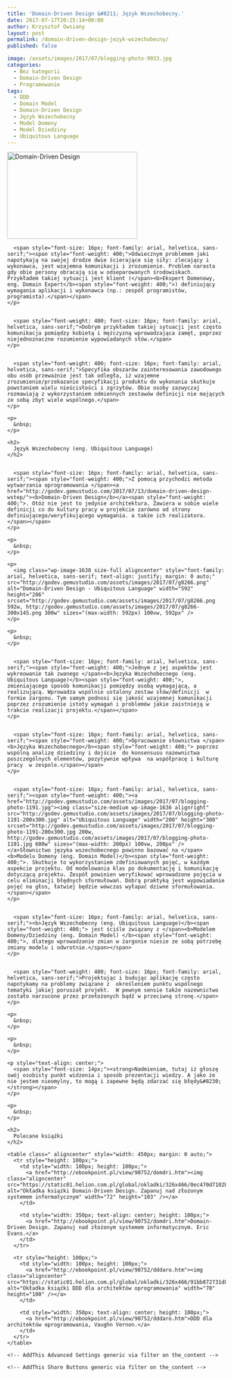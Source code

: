 ```yaml
---
title: 'Domain-Driven Design &#8211; Język Wszechobecny.'
date: 2017-07-17T20:25:14+00:00
author: Krzysztof Owsiany
layout: post
permalink: /domain-driven-design-jezyk-wszechobecny/
published: false

image: /assets/images/2017/07/blogging-photo-9933.jpg
categories:
  - Bez kategorii
  - Domain-Driven Design
  - Programowanie
tags:
  - DDD
  - Domain Model
  - Domain-Driven Design
  - Język Wszechobecny
  - Model Domeny
  - Model Dziedziny
  - Ubiquitous Language
---
```

<div id="dslc-theme-content">
  <div id="dslc-theme-content-inner">
    <p>
      <img class="size-medium wp-image-1633 alignleft" src="http://godev.gemustudio.com/assets/images/2017/07/blogging-photo-9933-300x200.jpg" alt="Domain-Driven Design" width="300" height="200" srcset="http://godev.gemustudio.com/assets/images/2017/07/blogging-photo-9933-300x200.jpg 300w, http://godev.gemustudio.com/assets/images/2017/07/blogging-photo-9933-768x512.jpg 768w, http://godev.gemustudio.com/assets/images/2017/07/blogging-photo-9933.jpg 900w" sizes="(max-width: 300px) 100vw, 300px" />
    </p>
    

      <span style="font-size: 16px; font-family: arial, helvetica, sans-serif;"><span style="font-weight: 400;">Odwiecznym problemem jaki napotykają na swojej drodze dwie ścierające się siły: zlecający i wykonawca, jest wzajemna komunikacji i zrozumienie. Problem narasta gdy obie persony obracają się w odseparowanych środowiskach. Przykładem takiej sytuacji jest klient (</span><b>Ekspert Domenowy, eng. Domain Expert</b><span style="font-weight: 400;">) definiujący wymagania aplikacji i wykonawca (np.: zespół programistów, programista).</span></span>
    </p>
    

      <span style="font-weight: 400; font-size: 16px; font-family: arial, helvetica, sans-serif;">Dobrym przykładem takiej sytuacji jest często komunikacja pomiędzy kobietą i mężczyzną wprowadzająca zamęt, poprzez niejednoznaczne rozumienie wypowiadanych słów.</span>
    </p>
    

      <span style="font-weight: 400; font-size: 16px; font-family: arial, helvetica, sans-serif;">Specyfika obszarów zainteresowania zawodowego obu osób przeważnie jest tak odległa, iż wzajemne zrozumienie/przekazanie specyfikacji produktu do wykonania skutkuje powstaniem wielu nieścisłości i zgrzytów. Obie osoby zazwyczaj rozmawiają z wykorzystaniem odmiennych zestawów definicji nie mających ze sobą zbyt wiele wspólnego.</span>
    </p>
    
    <p>
      &nbsp;
    </p>
    
    <h2>
      Język Wszechobecny (eng. Ubiquitous Language)
    </h2>
    

      <span style="font-size: 16px; font-family: arial, helvetica, sans-serif;"><span style="font-weight: 400;">Z pomocą przychodzi metoda wytwarzania oprogramowania </span><a href="http://godev.gemustudio.com/2017/07/13/domain-driven-design-wstep/"><b>Domain-Driven Design</b></a><span style="font-weight: 400;">. Otóż nie jest to jedynie architektura. Zawiera w sobie wiele definicji co do kultury pracy w projekcie zarówno od strony definiującego/weryfikującego wymagania. a także ich realizatora.</span></span>
    </p>
    
    <p>
      &nbsp;
    </p>
    
    <p>
      <img class="wp-image-1630 size-full aligncenter" style="font-family: arial, helvetica, sans-serif; text-align: justify; margin: 0 auto;" src="http://godev.gemustudio.com/assets/images/2017/07/g8266.png" alt="Domain-Driven Design - Ubiquitous Language" width="592" height="286" srcset="http://godev.gemustudio.com/assets/images/2017/07/g8266.png 592w, http://godev.gemustudio.com/assets/images/2017/07/g8266-300x145.png 300w" sizes="(max-width: 592px) 100vw, 592px" />
    </p>
    
    <p>
      &nbsp;
    </p>
    

      <span style="font-size: 16px; font-family: arial, helvetica, sans-serif;"><span style="font-weight: 400;">Jednym z jej aspektów jest wykreowanie tak zwanego </span><b>Języka Wszechobecnego (eng. Ubiquitous Language)</b><span style="font-weight: 400;">, zmieniającego sposób komunikacji pomiędzy osobą wymagającą, a realizującą. Wprowadza wspólnie ustalony zestaw słów/definicji  w formie żargonu. Tym samym podnosi się jakość wzajemnej komunikacji poprzez zrozumienie istoty wymagań i problemów jakie zaistnieją w trakcie realizacji projektu.</span></span>
    </p>
    

      <span style="font-size: 16px; font-family: arial, helvetica, sans-serif;"><span style="font-weight: 400;">Opracowanie słownictwa </span><b>Języka Wszechobecnego</b><span style="font-weight: 400;"> poprzez wspólną analizę dziedziny i dojście  do konsensusu nazewnictwa poszczególnych elementów, pozytywnie wpływa  na współpracę i kulturę pracy  w zespole.</span></span>
    </p>
    

      <span style="font-size: 16px; font-family: arial, helvetica, sans-serif;"><span style="font-weight: 400;"><a href="http://godev.gemustudio.com/assets/images/2017/07/blogging-photo-1191.jpg"><img class="size-medium wp-image-1636 alignright" src="http://godev.gemustudio.com/assets/images/2017/07/blogging-photo-1191-200x300.jpg" alt="Ubiquitous Language" width="200" height="300" srcset="http://godev.gemustudio.com/assets/images/2017/07/blogging-photo-1191-200x300.jpg 200w, http://godev.gemustudio.com/assets/images/2017/07/blogging-photo-1191.jpg 600w" sizes="(max-width: 200px) 100vw, 200px" /></a>Słownictwo języka wszechobecnego powinno bazować na </span><b>Modelu Domeny (eng. Domain Model)</b><span style="font-weight: 400;">. Skutkuje to wykorzystaniem zdefiniowanych pojęć, w każdym aspekcie projektu. Od modelowania klas po dokumentację i komunikację dotyczącą projektu. Zespół powinien weryfikować wprowadzone pojęcia w celu eliminacji błędnych sformułowań. Dobrą praktyką jest wypowiadanie pojęć na głos, łatwiej będzie wówczas wyłapać dziwne sformułowania.</span></span>
    </p>
    

      <span style="font-size: 16px; font-family: arial, helvetica, sans-serif;"><b>Język Wszechobecny (eng. Ubiquitous Language)</b><span style="font-weight: 400;"> jest ściśle związany z </span><b>Modelem Domeny/Dziedziny (eng. Domain Model) </b><span style="font-weight: 400;">, dlatego wprowadzanie zmian w żargonie niesie ze sobą potrzebę zmiany modelu i odwrotnie.</span></span>
    </p>
    

      <span style="font-weight: 400; font-size: 16px; font-family: arial, helvetica, sans-serif;">Projektując i budując aplikację często napotykamy na problemy związane z  określeniem punktu wspólnego tematyki jakiej poruszał projekt.  W pewnym sensie także nazewnictwo zostało narzucone przez przełożonych bądź w przeciwną stronę.</span>
    </p>
    
    <p>
      &nbsp;
    </p>
    
    <p>
      &nbsp;
    </p>
    
    <p style="text-align: center;">
      <span style="font-size: 14px;"><strong>Nadmieniam, tutaj iż głoszę swój osobisty punkt widzenia i sposób prezentacji wiedzy. A jako że nie jestem nieomylny, to mogą i zapewne będą zdarzać się błędy&#8230;</strong></span>
    </p>
    
    <p>
      &nbsp;
    </p>
    
    <h2>
      Polecane książki
    </h2>
    
    <table class=" aligncenter" style="width: 450px; margin: 0 auto;">
      <tr style="height: 100px;">
        <td style="width: 100px; height: 100px;">
          <a href="http://ebookpoint.pl/view/90752/domdri.htm"><img class="aligncenter" src="https://static01.helion.com.pl/global/okladki/326x466/0ec470d7102b93516012ee4849dc3a41,domdri.jpg" alt="Okładka książki Domain-Driven Design. Zapanuj nad złożonym systemem informatycznym" width="72" height="103" /></a>
        </td>
        
        <td style="width: 350px; text-align: center; height: 100px;">
          <a href="http://ebookpoint.pl/view/90752/domdri.htm">Domain-Driven Design. Zapanuj nad złożonym systemem informatycznym. Eric Evans.</a>
        </td>
      </tr>
      
      <tr style="height: 100px;">
        <td style="width: 100px; height: 100px;">
          <a href="http://ebookpoint.pl/view/90752/dddaro.htm"><img class="aligncenter" src="https://static01.helion.com.pl/global/okladki/326x466/91bb872731d822a7c801afc2b4e9b8cc,dddaro.jpg" alt="Okładka książki DDD dla architektów oprogramowania" width="70" height="100" /></a>
        </td>
        
        <td style="width: 350px; text-align: center; height: 100px;">
          <a href="http://ebookpoint.pl/view/90752/dddaro.htm">DDD dla architektów oprogramowania, Vaughn Vernon.</a>
        </td>
      </tr>
    </table>
    
    <!-- AddThis Advanced Settings generic via filter on the_content -->
    
    <!-- AddThis Share Buttons generic via filter on the_content -->
  </div>
</div>